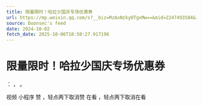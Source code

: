 ```yaml
---
title: 限量限时！哈拉少国庆专场优惠券
url: https://mp.weixin.qq.com/s?__biz=MzAxNzkyOTgxMw==&mid=2247493584&idx=1&sn=26389dede90cabbe32c7bff0a857e4d3
source: Doonsec's feed
date: 2024-10-02
fetch_date: 2025-10-06T18:50:27.917196
---
```


# 限量限时！哈拉少国庆专场优惠券

：
，
。

视频
小程序
赞
，轻点两下取消赞
在看
，轻点两下取消在看